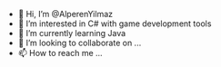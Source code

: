 - 👋 Hi, I’m @AlperenYilmaz
- 👀 I’m interested in C# with game development tools
- 🌱 I’m currently learning Java
- 💞️ I’m looking to collaborate on ...
- 📫 How to reach me ...

<!---
DolorexCold/DolorexCold is a ✨ special ✨ repository because its `README.md` (this file) appears on your GitHub profile.
You can click the Preview link to take a look at your changes.
--->
